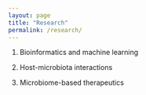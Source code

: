 ```yaml
---
layout: page
title: "Research"
permalink: /research/
---
```


   1.	Bioinformatics and machine learning

   2.	Host-microbiota interactions
  
   3.	Microbiome-based therapeutics

